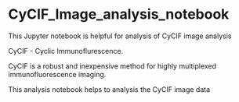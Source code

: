 # CyCIF_Image_analysis_notebook

This Jupyter notebook is helpful for analysis of CyCIF image analysis

CyCIF - Cyclic Immunoflurescence. 

CyCIF is a robust and inexpensive method for highly multiplexed immunofluorescence imaging. 

This analysis notebook helps to analysis the CyCIF image data 
